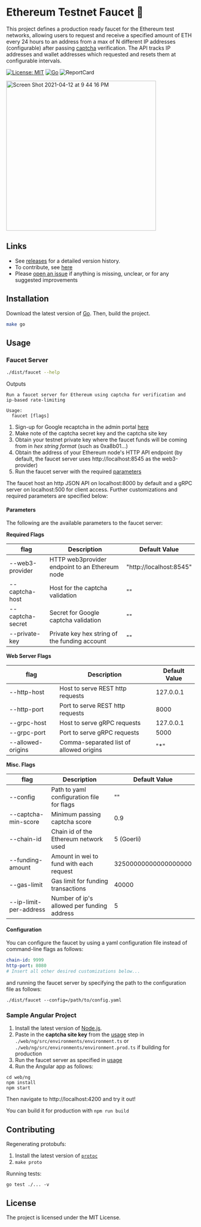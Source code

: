 # Ethereum Testnet Faucet 🚿

This project defines a production ready faucet for the Ethereum test networks, allowing users to request and receive a specified amount of ETH every 24 hours to an address from a max of N different IP addresses (configurable) after passing [captcha]() verification. The API tracks IP addresses and wallet addresses which requested and resets them at configurable intervals.

[![License: MIT](https://img.shields.io/badge/License-MIT-yellow.svg)](https://opensource.org/licenses/MIT) [![Go](https://github.com/rauljordan/eth-faucet/actions/workflows/go.yml/badge.svg)](https://github.com/rauljordan/eth-faucet/actions/workflows/go.yml) ![ReportCard](https://goreportcard.com/badge/github.com/rauljordan/eth-faucet)

<img width="400" alt="Screen Shot 2021-04-12 at 9 44 16 PM" src="https://user-images.githubusercontent.com/5572669/114489164-4a7ed780-9bd8-11eb-92ee-3e140a25fafd.png">


## Links

- See [releases](https://github.com/rauljordan/eth-faucet/releases) for a detailed version history.
- To contribute, see [here](#contributing)
- Please [open an issue](https://github.com/rauljordan/eth-faucet/issues/new) if anything is missing, unclear, or for any suggested improvements

## Installation

Download the latest version of [Go](https://golang.org/dl/). Then, build the project.

```bash
make go
```

## Usage

### Faucet Server

```bash
./dist/faucet --help
```

Outputs

```
Run a faucet server for Ethereum using captcha for verification and ip-based rate-limiting

Usage:
  faucet [flags]
```

1. Sign-up for Google recaptcha in the admin portal [here](http://www.google.com/recaptcha/admin)
2. Make note of the captcha secret key and the captcha site key
3. Obtain your testnet private key where the faucet funds will be coming from in *hex string format* (such as 0xa8b01...)
4. Obtain the address of your Ethereum node's HTTP API endpoint (by default, the faucet server uses http://localhost:8545 as the web3-provider)
5. Run the faucet server with the required [parameters](#parameters)

The faucet host an http JSON API on localhost:8000 by default and a gRPC server on localhost:500 for client access. Further customizations and required parameters are specified below:

#### Parameters

The following are the available parameters to the faucet server:

**Required Flags**

| flag   | Description                                 | Default Value
| ------ | ------------------------------------------- | ------------- |
| --web3-provider | HTTP web3provider endpoint to an Ethereum node | "http://localhost:8545" | Yes
| --captcha-host |  Host for the captcha validation    | "" 
| --captcha-secret | Secret for Google captcha validation | ""
| --private-key | Private key hex string of the funding account | ""

**Web Server Flags**

| flag   | Description                                 | Default Value
| ------ | ------------------------------------------- | -------------
| --http-host | Host to serve REST http requests | 127.0.0.1
| --http-port | Port to serve REST http requests | 8000
| --grpc-host | Host to serve gRPC requests | 127.0.0.1
| --grpc-port | Port to serve gRPC requests | 5000
| --allowed-origins | Comma-separated list of allowed origins | "*"

**Misc. Flags**

| flag   | Description                                 | Default Value
| ------ | ------------------------------------------- | -------------
| --config | Path to yaml configuration file for flags | ""
| --captcha-min-score | Minimum passing captcha score | 0.9
| --chain-id | Chain id of the Ethereum network used | 5 (Goerli)
| --funding-amount | Amount in wei to fund with each request | 32500000000000000000
| --gas-limit | Gas limit for funding transactions | 40000
| --ip-limit-per-address | Number of ip's allowed per funding address | 5


#### Configuration

You can configure the faucet by using a yaml configuration file instead of command-line flags as follows:

```yaml
chain-id: 9999
http-port: 8080
# Insert all other desired customizations below...
```

and running the faucet server by specifying the path to the configuration file as follows:

```
./dist/faucet --config=/path/to/config.yaml
```

### Sample Angular Project

1. Install the latest version of [Node.js](https://nodejs.org/en/download/). 
2. Paste in the **captcha site key** from the [usage](#usage) step in `./web/ng/src/environments/environment.ts` or `./web/ng/src/environments/environment.prod.ts` if building for production
3. Run the faucet server as specified in [usage](#usage)
4. Run the Angular app as follows:

```
cd web/ng
npm install
npm start
```

Then navigate to http://localhost:4200 and try it out!

You can build it for production with `npm run build`

## Contributing

Regenerating protobufs:

1. Install the latest version of [`protoc`](https://grpc.io/docs/protoc-installation/)
2. `make proto`

Running tests:

```
go test ./... -v
```

## License

The project is licensed under the MIT License.
